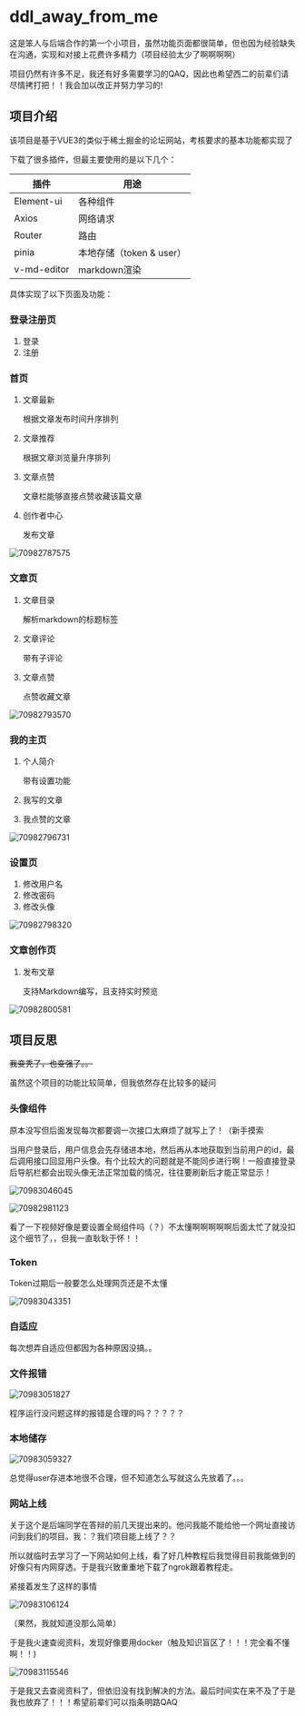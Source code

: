# ddl_away_from_me
这是笨人与后端合作的第一个小项目，虽然功能页面都很简单，但也因为经验缺失在沟通，实现和对接上花费许多精力（项目经验太少了啊啊啊啊）

项目仍然有许多不足，我还有好多需要学习的QAQ，因此也希望西二的前辈们请尽情拷打把！！我会加以改正并努力学习的!

## 项目介绍

该项目是基于VUE3的类似于稀土掘金的论坛网站，考核要求的基本功能都实现了

下载了很多插件，但最主要使用的是以下几个：

| 插件        | 用途                     |
| ----------- | ------------------------ |
| Element-ui  | 各种组件                 |
| Axios       | 网络请求                 |
| Router      | 路由                     |
| pinia       | 本地存储（token & user） |
| v-md-editor | markdown渲染             |

具体实现了以下页面及功能：

### 登录注册页

1. 登录
2. 注册

### 首页

1. ⽂章最新

   根据文章发布时间升序排列

2. 文章推荐

   根据文章浏览量升序排列

3. 文章点赞

   文章栏能够直接点赞收藏该篇文章

4. 创作者中心

   发布文章

![70982787575](C:\Users\28639\AppData\Local\Temp\1709827875757.png)

### 文章页

1. 文章目录

   解析markdown的标题标签

2. 文章评论

   带有子评论

3. 文章点赞

   点赞收藏文章

![70982793570](C:\Users\28639\AppData\Local\Temp\1709827935707.png)

### 我的主页

1. 个人简介

   带有设置功能

2. 我写的⽂章

3. 我点赞的⽂章

![70982796731](C:\Users\28639\AppData\Local\Temp\1709827967314.png)

### 设置页

1. 修改用户名
2. 修改密码
3. 修改头像

![70982798320](C:\Users\28639\AppData\Local\Temp\1709827983207.png)

### 文章创作页

1. 发布文章

   支持Markdown编写，且支持实时预览

![70982800581](C:\Users\28639\AppData\Local\Temp\1709828005819.png)



## 项目反思

~~我变秃了，也变强了。。~~

虽然这个项目的功能比较简单，但我依然存在比较多的疑问

### 头像组件

原本没写但后面发现每次都要调一次接口太麻烦了就写上了！（新手摸索

当用户登录后，用户信息会先存储进本地，然后再从本地获取到当前用户的id，最后调用接口回显用户头像。有个比较大的问题就是不能同步进行啊！一般直接登录后导航栏都会出现头像无法正常加载的情况，往往要刷新后才能正常显示！

![70983046045](C:\Users\28639\AppData\Local\Temp\1709830460454.png)

![70982981123](C:\Users\28639\AppData\Local\Temp\1709829811230.png)

看了一下视频好像是要设置全局组件吗（？）不太懂啊啊啊啊啊后面太忙了就没扣这个细节了，，但我一直耿耿于怀！！

### Token

Token过期后一般要怎么处理网页还是不太懂

![70983043351](C:\Users\28639\AppData\Local\Temp\1709830433510.png)

### 自适应

每次想弄自适应但都因为各种原因没搞。。

### 文件报错

![70983051827](C:\Users\28639\AppData\Local\Temp\1709830518276.png)

程序运行没问题这样的报错是合理的吗？？？？？

### 本地储存

![70983059327](C:\Users\28639\AppData\Local\Temp\1709830593276.png)

总觉得user存进本地很不合理，但不知道怎么写就这么先放着了。。。

### 网站上线

关于这个是后端同学在答辩的前几天提出来的。他问我能不能给他一个网址直接访问到我们的项目。我：？我们项目能上线了？？

所以就临时去学习了一下网站如何上线，看了好几种教程后我觉得目前我能做到的好像只有内网穿透。于是我兴致重重地下载了ngrok跟着教程走。

紧接着发生了这样的事情

![70983106124](C:\Users\28639\AppData\Local\Temp\1709831061241.png)

（果然，我就知道没那么简单）

于是我火速查阅资料，发现好像要用docker（触及知识盲区了！！！完全看不懂啊！！)

![70983115546](C:\Users\28639\AppData\Local\Temp\1709831155462.png)

于是我又去查阅资料了，但依旧没有找到解决的方法。最后时间实在来不及了于是我也放弃了！！！希望前辈们可以指条明路QAQ